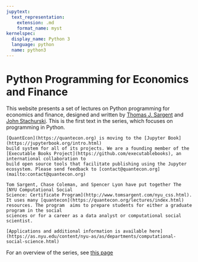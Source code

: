 ```yaml
---
jupytext:
  text_representation:
    extension: .md
    format_name: myst
kernelspec:
  display_name: Python 3
  language: python
  name: python3
---
```


# Python Programming for Economics and Finance

This website presents a set of lectures on Python programming for economics and finance, designed and written by
[Thomas J. Sargent](http://www.tomsargent.com/) and [John Stachurski](http://johnstachurski.net/). This is the first text in the series, which focuses on programming in Python.

```{admonition} New Build System
[QuantEcon](https://quantecon.org) is moving to the [Jupyter Book](https://jupyterbook.org/intro.html)
build system for all of its projects. We are a founding member of the
[Executable Books Project](https://github.com/executablebooks), an international collaboration to
build open source tools that facilitate publishing using the Jupyter
ecosystem. Please send feedback to [contact@quantecon.org](mailto:contact@quantecon.org)
```

```{admonition} News
Tom Sargent, Chase Coleman, and Spencer Lyon have put together The [NYU Computational Social
Science: Certificate Program](http://www.tomsargent.com/nyu_css.html).
It uses many [quantecon](https://quantecon.org/lectures/index.html)
resources. The program  aims to prepare students for either a graduate program in the social
sciences or for a career as a data analyst or computational social scientist.

[Applications and additional information is available here](https://as.nyu.edu/content/nyu-as/as/departments/computational-social-science.html)
```

For an overview of the series, see [this page](https://quantecon.org/python-lectures/)

```{tableofcontents}
```


